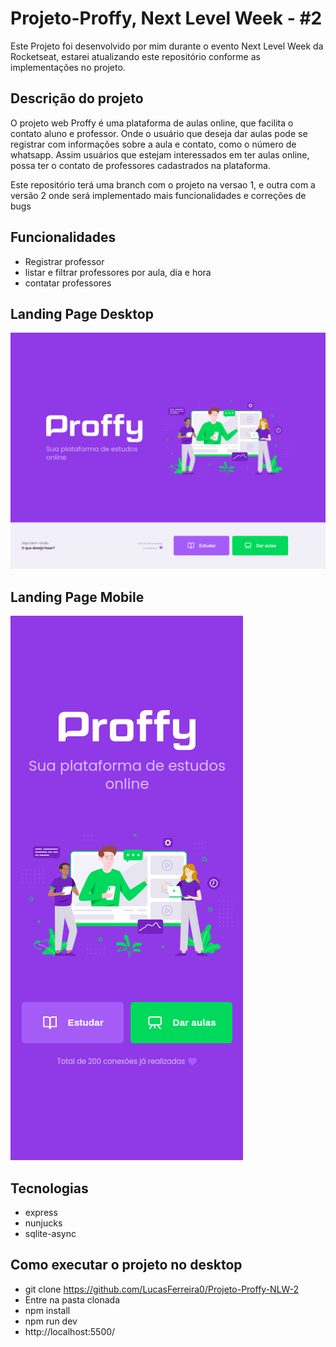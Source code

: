 # Projeto-Proffy, Next Level Week - #2

Este Projeto foi desenvolvido por mim durante o evento Next Level Week da Rocketseat,
estarei atualizando este repositório conforme as implementações no projeto.

## Descrição do projeto

O projeto web Proffy é uma plataforma de aulas online, que facilita o contato aluno e professor.
Onde o usuário que deseja dar aulas pode se registrar com informações sobre a aula e contato, como o número de whatsapp. Assim usuários que estejam interessados em ter aulas online, possa ter o contato de professores cadastrados na plataforma.

Este repositório terá uma branch com o projeto na versao 1, e outra com a versão 2 onde será implementado mais funcionalidades e correções de bugs 

## Funcionalidades 
* Registrar professor 
* listar e filtrar professores por aula, dia e hora 
* contatar professores

## Landing Page Desktop
![GitHub Logo](/images/Desktop/landing_page2.png)

## Landing Page Mobile
![GitHub Logo](/images/Mobile/landing_page.png) 

## Tecnologias 
* express
* nunjucks
* sqlite-async

## Como executar o projeto no desktop
* git clone https://github.com/LucasFerreira0/Projeto-Proffy-NLW-2
* Entre na pasta clonada
* npm install
* npm run dev
* http://localhost:5500/
